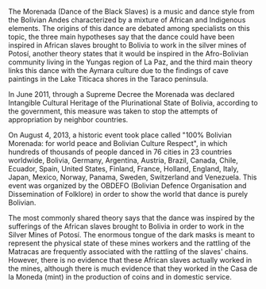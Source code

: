 ﻿The Morenada (Dance of the Black Slaves) is a music and dance style from the Bolivian Andes characterized by a mixture of African and Indigenous elements. The origins of this dance are debated among specialists on this topic, the three main hypotheses say that the dance could have been inspired in African slaves brought to Bolivia to work in the silver mines of Potosí, another theory states that it would be inspired in the Afro-Bolivian community living in the Yungas region of La Paz, and the third main theory links this dance with the Aymara culture due to the findings of cave paintings in the Lake Titicaca shores in the Taraco peninsula.

In June 2011, through a Supreme Decree the Morenada was declared Intangible Cultural Heritage of the Plurinational State of Bolivia, according to the government, this measure was taken to stop the attempts of appropriation by neighbor countries.

On August 4, 2013, a historic event took place called "100% Bolivian Morenada: for world peace and Bolivian Culture Respect", in which hundreds of thousands of people danced in 76 cities in 23 countries worldwide, Bolivia, Germany, Argentina, Austria, Brazil, Canada, Chile, Ecuador, Spain, United States, Finland, France, Holland, England, Italy, Japan, Mexico, Norway, Panama, Sweden, Switzerland and Venezuela. This event was organized by the OBDEFO (Bolivian Defence Organisation and Dissemination of Folklore) in order to show the world that dance is purely Bolivian.

The most commonly shared theory says that the dance was inspired by the sufferings of the African slaves brought to Bolivia in order to work in the Silver Mines of Potosí. The enormous tongue of the dark masks is meant to represent the physical state of these mines workers and the rattling of the Matracas are frequently associated with the rattling of the slaves' chains. However, there is no evidence that these African slaves actually worked in the mines, although there is much evidence that they worked in the Casa de la Moneda (mint) in the production of coins and in domestic service.